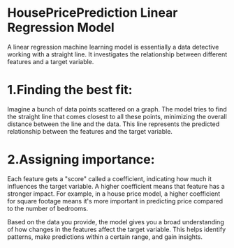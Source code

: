 # HousePricePrediction Linear Regression Model
A linear regression machine learning model is essentially a data detective working with a straight line. It investigates the relationship between different features and a target variable.

# 1.Finding the best fit:
Imagine a bunch of data points scattered on a graph. The model tries to find the straight line that comes closest to all these points, minimizing the overall distance between the line and the data. This line represents the predicted relationship between the features and the target variable.

# 2.Assigning importance:
Each feature gets a "score" called a coefficient, indicating how much it influences the target variable. A higher coefficient means that feature has a stronger impact. For example, in a house price model, a higher coefficient for square footage means it's more important in predicting price compared to the number of bedrooms.


Based on the data you provide, the model gives you a broad understanding of how changes in the features affect the target variable. This helps identify patterns, make predictions within a certain range, and gain insights.
